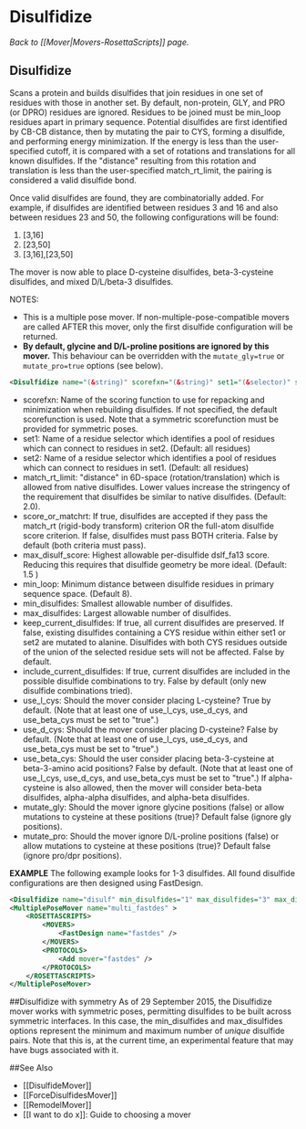 # Disulfidize
*Back to [[Mover|Movers-RosettaScripts]] page.*
## Disulfidize

Scans a protein and builds disulfides that join residues in one set of residues with those in another set. By default, non-protein, GLY, and PRO (or DPRO) residues are ignored. Residues to be joined must be min_loop residues apart in primary sequence. Potential disulfides are first identified by CB-CB distance, then by mutating the pair to CYS, forming a disulfide, and performing energy minimization.  If the energy is less than the user-specified cutoff, it is compared with a set of rotations and translations for all known disulfides.  If the "distance" resulting from this rotation and translation is less than the user-specified match_rt_limit, the pairing is considered a valid disulfide bond.

Once valid disulfides are found, they are combinatorially added. For example, if disulfides are identified between residues 3 and 16 and also between residues 23 and 50, the following configurations will be found:
1. [3,16]
2. [23,50]
3. [3,16],[23,50]

The mover is now able to place D-cysteine disulfides, beta-3-cysteine disulfides, and mixed D/L/beta-3 disulfides.

NOTES:
- This is a multiple pose mover. If non-multiple-pose-compatible movers are called AFTER this mover, only the first disulfide configuration will be returned.
- <b>By default, glycine and D/L-proline positions are ignored by this mover.</b>  This behaviour can be overridden with the ```mutate_gly=true``` or ```mutate_pro=true``` options (see below).


```xml
<Disulfidize name="(&string)" scorefxn="(&string)" set1="(&selector)" set2="(&selector)" match_rt_limit="(&float 2.0)" score_or_matchrt="(&bool false)" max_disulf_score="(&float 1.5)" min_loop="(&int 8)" use_l_cys="(&bool true)" keep_current_disulfides="(&bool false)" include_current_disulfides="(&bool false)" use_d_cys="(&bool false)" use_beta_cys=(&bool false)  mutate_gly="(&bool false)" mutate_pro="(&bool false)" />
```

- scorefxn:  Name of the scoring function to use for repacking and minimization when rebuilding disulfides.  If not specified, the default scorefunction is used.  Note that a symmetric scorefunction must be provided for symmetric poses.
- set1: Name of a residue selector which identifies a pool of residues which can connect to residues in set2.  (Default: all residues)
- set2: Name of a residue selector which identifies a pool of residues which can connect to residues in set1.  (Default: all residues)
- match_rt_limit: "distance" in 6D-space (rotation/translation) which is allowed from native disulfides.  Lower values increase the stringency of the requirement that disulfides be similar to native disulfides. (Default: 2.0).
- score_or_matchrt: If true, disulfides are accepted if they pass the match_rt (rigid-body transform) criterion OR the full-atom disulfide score criterion.  If false, disulfides must pass BOTH criteria.  False by default (both criteria must pass).
- max_disulf_score: Highest allowable per-disulfide dslf_fa13 score.  Reducing this requires that disulfide geometry be more ideal.  (Default: 1.5 )
- min_loop: Minimum distance between disulfide residues in primary sequence space.  (Default 8).
- min_disulfides: Smallest allowable number of disulfides.
- max_disulfides: Largest allowable number of disulfides.
- keep_current_disulfides:  If true, all current disulfides are preserved.  If false, existing disulfides containing a CYS residue within either set1 or set2 are mutated to alanine. Disulfides with both CYS residues outside of the union of the selected residue sets will not be affected. False by default.
- include_current_disulfides:  If true, current disulfides are included in the possible disulfide combinations to try.  False by default (only new disulfide combinations tried).
- use_l_cys: Should the mover consider placing L-cysteine?  True by default.  (Note that at least one of use_l_cys, use_d_cys, and use_beta_cys must be set to "true".)
- use_d_cys: Should the mover consider placing D-cysteine?  False by default.  (Note that at least one of use_l_cys, use_d_cys, and use_beta_cys must be set to "true".)
- use_beta_cys: Should the user consider placing beta-3-cysteine at beta-3-amino acid positions?  False by default.  (Note that at least one of use_l_cys, use_d_cys, and use_beta_cys must be set to "true".)  If alpha-cysteine is also allowed, then the mover will consider beta-beta disulfides, alpha-alpha disulfides, and alpha-beta disulfides.
- mutate_gly: Should the mover ignore glycine positions (false) or allow mutations to cysteine at these positions (true)?  Default false (ignore gly positions).
- mutate_pro: Should the mover ignore D/L-proline positions (false) or allow mutations to cysteine at these positions (true)?  Default false (ignore pro/dpr positions).

**EXAMPLE**  The following example looks for 1-3 disulfides. All found disulfide configurations are then designed using FastDesign.

```xml
<Disulfidize name="disulf" min_disulfides="1" max_disulfides="3" max_disulf_score="0.3" min_loop="6" />
<MultiplePoseMover name="multi_fastdes" >
	<ROSETTASCRIPTS>
		<MOVERS>
			<FastDesign name="fastdes" />
		</MOVERS>
		<PROTOCOLS>
			<Add mover="fastdes" />
		</PROTOCOLS>
	</ROSETTASCRIPTS>
</MultiplePoseMover>
```

##Disulfidize with symmetry
As of 29 September 2015, the Disulfidize mover works with symmetric poses, permitting disulfides to be built across symmetric interfaces.  In this case, the min_disulfides and max_disulfides options represent the minimum and maximum number of *unique* disulfide pairs.  Note that this is, at the current time, an experimental feature that may have bugs associated with it.

##See Also

* [[DisulfideMover]]
* [[ForceDisulfidesMover]]
* [[RemodelMover]]
* [[I want to do x]]: Guide to choosing a mover
